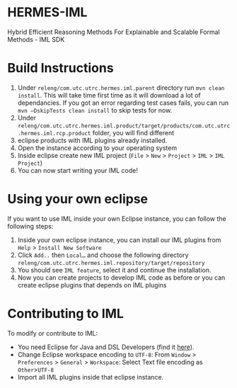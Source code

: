 # HERMES-IML
Hybrid Efficient Reasoning Methods For Explainable and Scalable Formal Methods - IML SDK


# Build Instructions
1.  Under `releng/com.utc.utrc.hermes.iml.parent` directory run `mvn clean install`. This will take time first time as it will download a lot of dependancies. If you got an error regarding test cases fails, you can run `mvn –DskipTests clean install` to skip tests for now.
2. Under `releng/com.utc.utrc.hermes.iml.product/target/products/com.utc.utrc.hermes.iml.rcp.product` folder, you will find different 
3. eclipse products with IML plugins already installed. 
4. Open the instance according to your operating system
5. Inside eclipse create new IML project (`File` > `New` > `Project` > `IML` > `IML Project`)
6. You can now start writing your IML code!

# Using your own eclipse
If you want to use IML inside your own Eclipse instance, you can follow the following steps:
1. Inside your own eclipse instance, you can install our IML plugins from `Help` > `Install New Software`
2. Click `Add..` then `Local…` and choose the following directory `releng/com.utc.utrc.hermes.iml.repository/target/repository`
3. You should see `IML feature`, select it and continue the installation.
4. Now you can create projects to develop IML code as before or you can create eclipse plugins that depends on IML plugins


# Contributing to IML
To modify or contribute to IML: 
* You need Eclipse for Java and DSL Developers (find it [here](https://www.eclipse.org/downloads/packages/release/oxygen/3a/eclipse-ide-java-and-dsl-developers)). 
* Change Eclipse workspace encoding to `UTF-8`: From `Window` > `Preferences` > `General` > `Workspace`: Select Text file encoding as `Other`>`UTF-8`
* Import all IML plugins inside that eclipse instance.


